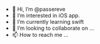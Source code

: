 - 👋 Hi, I’m @passereve
- 👀 I’m interested in iOS app. 
- 🌱 I’m currently learning swift
- 💞️ I’m looking to collaborate on ...
- 📫 How to reach me ...

<!---
passereve/passereve is a ✨ special ✨ repository because its `README.md` (this file) appears on your GitHub profile.
You can click the Preview link to take a look at your changes.
--->
